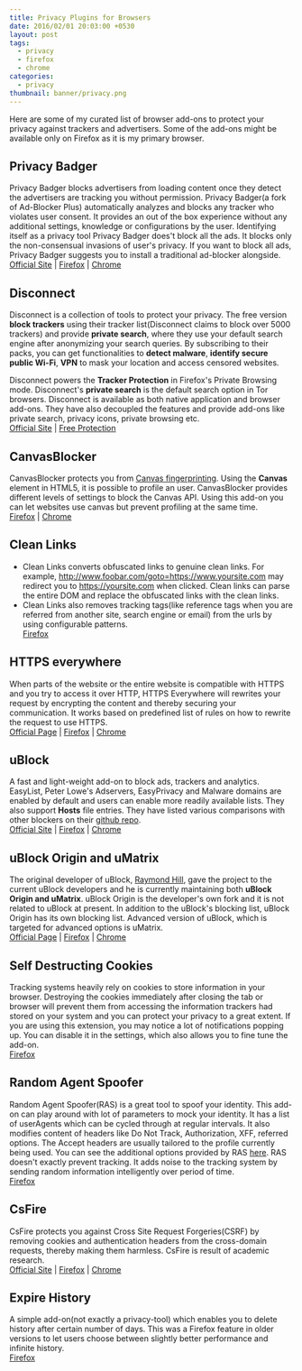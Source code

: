 ```yaml
---
title: Privacy Plugins for Browsers
date: 2016/02/01 20:03:00 +0530
layout: post
tags:
  - privacy
  - firefox
  - chrome
categories:
  - privacy
thumbnail: banner/privacy.png
---
```


Here are some of my curated list of browser add-ons to protect your privacy against trackers and advertisers. Some of the add-ons might be available only on Firefox as it is my primary browser.

## Privacy Badger
Privacy Badger blocks advertisers from loading content once they detect the advertisers are tracking you without permission. Privacy Badger(a fork of Ad-Blocker Plus) automatically analyzes and blocks any tracker who violates user consent. It provides an out of the box experience without any additional settings, knowledge or configurations by the user. Identifying itself as a privacy tool Privacy Badger does't block all the ads. It blocks only the non-consensual invasions of user's privacy. If you want to block all ads, Privacy Badger suggests you to install a traditional ad-blocker alongside.  
[Official Site](https://www.eff.org/privacybadger) | [Firefox](https://www.eff.org/files/privacy-badger-latest.xpi) |  [Chrome](https://chrome.google.com/webstore/detail/privacy-badger/pkehgijcmpdhfbdbbnkijodmdjhbjlgp)

## Disconnect
Disconnect is a collection of tools to protect your privacy. The free version **block trackers** using their tracker list(Disconnect claims to block over 5000 trackers) and provide **private search**, where they use your default search engine after anonymizing your search queries. By subscribing to their packs, you can get functionalities to **detect malware**, **identify secure public Wi-Fi**, **VPN** to mask your location and access censored websites.  

Disconnect powers the **Tracker Protection** in Firefox's Private Browsing mode. Disconnect's **private search** is the default search option in Tor browsers. Disconnect is available as both native application and browser add-ons. They have also decoupled the features and provide add-ons like private search, privacy icons, private browsing etc.  
[Official Site](https://disconnect.me/) | [Free Protection](https://disconnect.me/freeprotection)

## CanvasBlocker
CanvasBlocker protects you from [Canvas fingerprinting](http://www.browserleaks.com/canvas#how-does-it-work). Using the **Canvas** element in HTML5, it is possible to profile an user. CanvasBlocker provides different levels of settings to block the Canvas API. Using this add-on you can let websites use canvas but prevent profiling at the same time.  
[Firefox](https://addons.mozilla.org/en-US/firefox/addon/canvasblocker/) | [Chrome](https://chrome.google.com/webstore/detail/canvasfingerprintblock/ipmjngkmngdcdpmgmiebdmfbkcecdndc)

## Clean Links
 * Clean Links converts obfuscated links to genuine clean links. For example, http://www.foobar.com/goto=https://www.yoursite.com may redirect you to https://yoursite.com when clicked. Clean links can parse the entire DOM and replace the obfuscated links with the clean links.
 * Clean Links also removes tracking tags(like reference tags when you are referred from another site, search engine or email) from the urls by using configurable patterns.  
[Firefox](https://addons.mozilla.org/en-US/firefox/addon/clean-links/)

## HTTPS everywhere
When parts of the website or the entire website is compatible with HTTPS and you try to access it over HTTP, HTTPS Everywhere  will rewrites your request by encrypting the content and thereby securing your communication. It works based on predefined list of rules on how to rewrite the request to use HTTPS.  
[Official Page](https://www.eff.org/HTTPS-EVERYWHERE) | [Firefox](https://addons.mozilla.org/en-US/firefox/addon/https-everywhere/) | [Chrome](https://chrome.google.com/webstore/detail/https-everywhere/gcbommkclmclpchllfjekcdonpmejbdp?hl=en)

## uBlock
A fast and light-weight add-on to block ads, trackers and analytics. EasyList, Peter Lowe's Adservers, EasyPrivacy and Malware domains are enabled by default and users can enable more readily available lists. They also support **Hosts** file entries. They have listed various comparisons with other blockers on their [github repo](https://github.com/chrisaljoudi/ublock).  
[Official Site](https://www.ublock.org/) | [Firefox](https://addons.mozilla.org/en-US/firefox/addon/ublock/) | [Chrome](https://chrome.google.com/webstore/detail/ublock/epcnnfbjfcgphgdmggkamkmgojdagdnn)

## uBlock Origin and uMatrix
The original developer of uBlock, [Raymond Hill](https://github.com/gorhill), gave the project to the current uBlock developers and he is currently maintaining both **uBlock Origin and uMatrix**. uBlock Origin is the developer's own fork and it is not related to uBlock at present. In addition to the uBlock's blocking list, uBlock Origin has its own blocking list. Advanced version of uBlock, which is targeted for advanced options is uMatrix.  
[Official Page](https://github.com/gorhill/uBlock) | [Firefox](https://addons.mozilla.org/en-US/firefox/addon/ublock-origin/) | [Chrome](https://chrome.google.com/webstore/detail/ublock-origin/cjpalhdlnbpafiamejdnhcphjbkeiagm?hl=en)

## Self Destructing Cookies
Tracking systems heavily rely on cookies to store information in your browser. Destroying the cookies immediately after closing the tab or browser will prevent them from accessing the information trackers had stored on your system and you can protect your privacy to a great extent. If you are using this extension, you may notice a lot of notifications popping up. You can disable it in the settings, which also allows you to fine tune the add-on.  
[Firefox](https://addons.mozilla.org/en-US/firefox/addon/self-destructing-cookies/)

## Random Agent Spoofer
Random Agent Spoofer(RAS) is a great tool to spoof your identity. This add-on can play around with lot of parameters to mock your identity. It has a list of userAgents which can be cycled through at regular intervals. It also modifies content of headers like Do Not Track, Authorization, XFF, referred options. The Accept headers are usually tailored to the profile currently being used. You can see the additional options provided by RAS [here](https://addons.mozilla.org/en-US/firefox/addon/random-agent-spoofer/). RAS doesn't exactly prevent tracking. It adds noise to the tracking system by sending random information intelligently over period of time.  
[Firefox](https://addons.mozilla.org/en-US/firefox/addon/random-agent-spoofer/)

## CsFire
CsFire protects you against Cross Site Request Forgeries(CSRF) by removing cookies and authentication headers from the cross-domain requests, thereby making them harmless. CsFire is result of academic research.  
[Official Site](https://distrinet.cs.kuleuven.be/software/CsFire/) | [Firefox](https://addons.mozilla.org/en-US/firefox/addon/csfire/) | [Chrome](https://chrome.google.com/webstore/detail/csfire/kflgpkibamedbalplkfjeodpghfelmii)

## Expire History
A simple add-on(not exactly a privacy-tool) which enables you to delete history after certain number of days. This was a Firefox feature in older versions to let users choose between slightly better performance and infinite history.  
[Firefox](https://addons.mozilla.org/en-US/firefox/addon/expire-history-by-days/)
